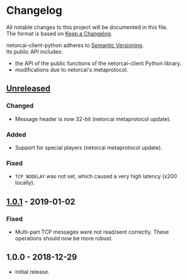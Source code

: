 # Changelog
All notable changes to this project will be documented in this file.  
The format is based on [Keep a Changelog][changelog].

netorcai-client-python adheres to [Semantic Versioning][semver].  
Its public API includes:
- the API of the public functions of the netorcai-client Python library.
- modifications due to netorcai's metaprotocol.

[//]: =========================================================================
## [Unreleased]
### Changed
- Message header is now 32-bit (netorcai metaprotocol update).

### Added
- Support for special players (netorcai metaprotocol update).

### Fixed
- `TCP_NODELAY` was not set, which caused a very high latency (x200 locally).

[//]: =========================================================================
## [1.0.1] - 2019-01-02
### Fixed
- Multi-part TCP messages were not read/sent correctly.
  These operations should now be more robust.

[//]: =========================================================================
## 1.0.0 - 2018-12-29
- Initial release.

[//]: =========================================================================
[changelog]: http://keepachangelog.com/en/1.0.0/
[semver]: http://semver.org/spec/v2.0.0.html

[Unreleased]: https://github.com/netorcai/netorcai-client-python/compare/v1.0.1...master
[1.0.1]: https://github.com/netorcai/netorcai-client-python/compare/v1.0.0...v1.0.1
